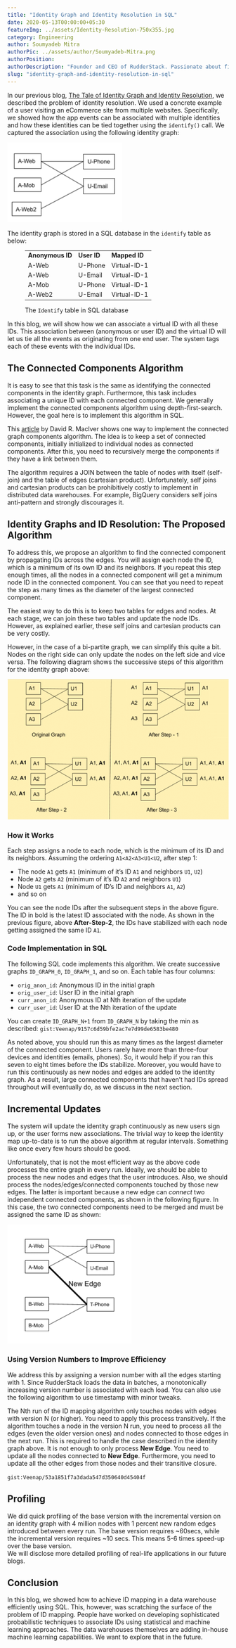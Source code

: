 ```yaml
---
title: "Identity Graph and Identity Resolution in SQL"
date: 2020-05-13T00:00:00+05:30
featureImg: ../assets/Identity-Resolution-750x355.jpg
category: Engineering
author: Soumyadeb Mitra
authorPic: ../assets/author/Soumyadeb-Mitra.png
authorPosition: 
authorDescription: "Founder and CEO of RudderStack. Passionate about finding engineering solutions to real-world problems."
slug: "identity-graph-and-identity-resolution-in-sql"
---
```

In our previous blog, [The Tale of Identity Graph and Identity Resolution](https://rudderstack.com/blog/the-tale-of-identity-graph-and-identity-resolution/), we described the problem of identity resolution. We used a concrete example of a user visiting an eCommerce site from multiple websites. Specifically, we showed how the app events can be associated with multiple identities and how these identities can be tied together using the `identify()` call. We captured the association using the following identity graph:

![Identity graph capturing associations](../assets/markdown/b9WZ7mIKq9ockjcb.png)

The identity graph is stored in a SQL database in the `identify` table as below:

<figure class="wp-block-table"><table><tbody><tr><td><strong>Anonymous ID</strong></td><td><strong>User ID</strong></td><td><strong>Mapped ID</strong></td></tr><tr><td>A-Web</td><td>U-Phone</td><td>Virtual-ID-1</td></tr><tr><td>A-Web</td><td>U-Email</td><td>Virtual-ID-1</td></tr><tr><td>A-Mob</td><td>U-Phone</td><td>Virtual-ID-1</td></tr><tr><td>A-Web2</td><td>U-Email</td><td>Virtual-ID-1</td></tr></tbody></table><figcaption>The <code>Identify</code> table in SQL database</figcaption></figure>

In this blog, we will show how we can associate a virtual ID with all these IDs. This association between (anonymous or user ID) and the virtual ID will let us tie all the events as originating from one end user. The system tags each of these events with the individual IDs.

The Connected Components Algorithm
----------------------------------

It is easy to see that this task is the same as identifying the connected components in the identity graph. Furthermore, this task includes associating a unique ID with each connected component. We generally implement the connected components algorithm using depth-first-search. However, the goal here is to implement this algorithm in SQL.

This [article](https://www.drmaciver.com/2008/11/computing-connected-graph-components-via-sql/) by David R. Maclver shows one way to implement the connected graph components algorithm. The idea is to keep a set of connected components, initially initialized to individual nodes as connected components. After this, you need to recursively merge the components if they have a link between them.

The algorithm requires a JOIN between the table of nodes with itself (self-join) and the table of edges (cartesian product). Unfortunately, self joins and cartesian products can be prohibitively costly to implement in distributed data warehouses. For example, BigQuery considers self joins anti-pattern and strongly discourages it. 

Identity Graphs and ID Resolution: The Proposed Algorithm
---------------------------------------------------------

To address this, we propose an algorithm to find the connected component by propagating IDs across the edges. You will assign each node the ID, which is a minimum of its own ID and its neighbors. If you repeat this step enough times, all the nodes in a connected component will get a minimum node ID in the connected component. You can see that you need to repeat the step as many times as the diameter of the largest connected component.  

The easiest way to do this is to keep two tables for edges and nodes. At each stage, we can join these two tables and update the node IDs. However, as explained earlier, these self joins and cartesian products can be very costly.  

However, in the case of a bi-partite graph, we can simplify this quite a bit. Nodes on the right side can only update the nodes on the left side and vice versa. The following diagram shows the successive steps of this algorithm for the identity graph above:

![Successive steps to implement connected components algorithm for our identity graph](../assets/markdown/JHRyzw2WOFrv2apT.png)

### How it Works

Each step assigns a node to each node, which is the minimum of its ID and its neighbors. Assuming the ordering `A1<A2<A3<U1<U2`, after step 1: 

*   The node `A1` gets `A1` (minimum of it’s ID `A1` and neighbors `U1`, `U2`)
*   Node `A2` gets `A2` (minimum of it’s ID `A2` and neighbors `U1`)
*   Node `U1` gets `A1` (minimum of ID’s ID and neighbors `A1`, `A2`)
*   and so on

You can see the node IDs after the subsequent steps in the above figure. The ID in bold is the latest ID associated with the node. As shown in the previous figure, above **After-Step-2**, the IDs have stabilized with each node getting assigned the same ID `A1`.

### Code Implementation in SQL

The following SQL code implements this algorithm. We create successive graphs `ID_GRAPH_0`, `ID_GRAPH_1`, and so on. Each table has four columns: 

*   `orig_anon_id`: Anonymous ID in the initial graph
*   `orig_user_id`: User ID in the initial graph 
*   `curr_anon_id`: Anonymous ID at Nth iteration of the update
*   `curr_user_id`: User ID at the Nth iteration of the update

You can create `ID_GRAPH_N+1` from `ID_GRAPH_N` by taking the min as described:
`gist:Veenap/9157c6d59bfe2ac7e7d99de6583be480`

As noted above, you should run this as many times as the largest diameter of the connected component. Users rarely have more than three-four devices and identities (emails, phones). So, it would help if you ran this seven to eight times before the IDs stabilize. Moreover, you would have to run this continuously as new nodes and edges are added to the identity graph. As a result, large connected components that haven’t had IDs spread throughout will eventually do, as we discuss in the next section.

**Incremental Updates**
-----------------------

The system will update the identity graph continuously as new users sign up, or the user forms new associations. The trivial way to keep the identity map up-to-date is to run the above algorithm at regular intervals. Something like once every few hours should be good. 

Unfortunately, that is not the most efficient way as the above code processes the entire graph in every run. Ideally, we should be able to process the new nodes and edges that the user introduces. Also, we should process the nodes/edges/connected components touched by those new edges. The latter is important because a new edge can _connect_ two independent connected components, as shown in the following figure. In this case, the two connected components need to be merged and must be assigned the same ID as shown:

![Identity graph: connected components merged](../assets/markdown/qm2ijDBsUg9b7KA4.png)

### Using Version Numbers to Improve Efficiency

We address this by assigning a version number with all the edges starting with 1. Since RudderStack loads the data in batches, a monotonically increasing version number is associated with each load. You can also use the following algorithm to use timestamp with minor tweaks.

The Nth run of the ID mapping algorithm only touches nodes with edges with version N (or higher). You need to apply this process transitively. If the algorithm touches a node in the version N run, you need to process all the edges (even the older version ones) and nodes connected to those edges in the next run. This is required to handle the case described in the identity graph above. It is not enough to only process **New Edge**. You need to update all the nodes connected to **New Edge**. Furthermore, you need to update all the other edges from those nodes and their transitive closure.

`gist:Veenap/53a1851f7a3dada547d350640d45404f`


**Profiling**
-------------

We did quick profiling of the base version with the incremental version on an identity graph with 4 million nodes with 1 percent new random edges introduced between every run. The base version requires ~60secs, while the incremental version requires ~10 secs. This means 5-6 times speed-up over the base version.  
We will disclose more detailed profiling of real-life applications in our future blogs.

**Conclusion**
--------------

In this blog, we showed how to achieve ID mapping in a data warehouse efficiently using SQL. This, however, was scratching the surface of the problem of ID mapping. People have worked on developing sophisticated probabilistic techniques to associate IDs using statistical and machine learning approaches. The data warehouses themselves are adding in-house machine learning capabilities. We want to explore that in the future.